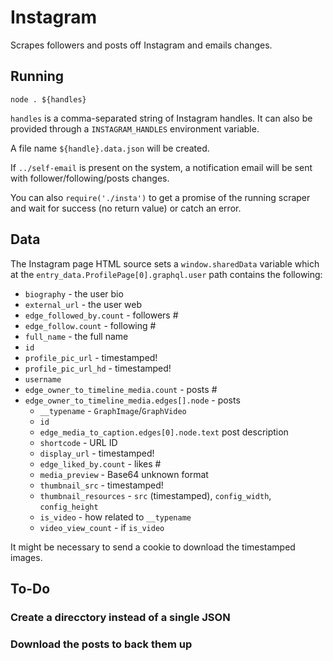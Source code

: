 # Instagram

Scrapes followers and posts off Instagram and emails changes.

## Running

`node . ${handles}`

`handles` is a comma-separated string of Instagram handles.
It can also be provided through a `INSTAGRAM_HANDLES` environment variable.

A file name `${handle}.data.json` will be created.

If `../self-email` is present on the system, a notification email will be sent
with follower/following/posts changes.

You can also `require('./insta')` to get a promise of the running scraper
and wait for success (no return value) or catch an error.

## Data

The Instagram page HTML source sets a `window.sharedData` variable which
at the `entry_data.ProfilePage[0].graphql.user` path contains the following:

- `biography` - the user bio
- `external_url` - the user web
- `edge_followed_by.count` - followers #
- `edge_follow.count` - following #
- `full_name` - the full name
- `id`
- `profile_pic_url` - timestamped!
- `profile_pic_url_hd` - timestamped!
- `username`
- `edge_owner_to_timeline_media.count` - posts #
- `edge_owner_to_timeline_media.edges[].node` - posts
  - `__typename` - `GraphImage`/`GraphVideo`
  - `id`
  - `edge_media_to_caption.edges[0].node.text` post description
  - `shortcode` - URL ID
  - `display_url` - timestamped!
  - `edge_liked_by.count` - likes #
  - `media_preview` - Base64 unknown format
  - `thumbnail_src` - timestamped!
  - `thumbnail_resources` - `src` (timestamped), `config_width`, `config_height`
  - `is_video` - how related to `__typename`
  - `video_view_count` - if `is_video`

It might be necessary to send a cookie to download the timestamped images.

## To-Do

### Create a direcctory instead of a single JSON

### Download the posts to back them up
